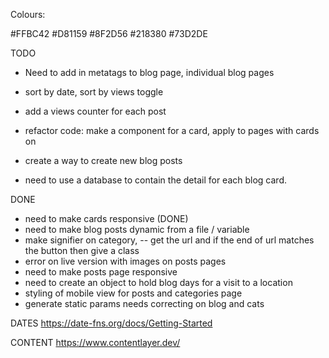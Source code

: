 Colours: 

#FFBC42
#D81159
#8F2D56
#218380
#73D2DE

TODO

- Need to add in metatags to blog page, individual blog pages


- sort by date, sort by views toggle


- add a views counter for each post

- refactor code: make a component for a card, apply to pages with cards on

- create a way to create new blog posts

- need to use a database to contain the detail for each blog card.



DONE
- need to make cards responsive (DONE)
- need to make blog posts dynamic from a file / variable
- make signifier on category, 
-- get the url and if the end of url matches the button then give a class
- error on live version with images on posts pages
- need to make posts page responsive
- need to create an object to hold blog days for a visit to a location
- styling of mobile view for posts and categories page
- generate static params needs correcting on blog and cats

DATES
https://date-fns.org/docs/Getting-Started

CONTENT
https://www.contentlayer.dev/